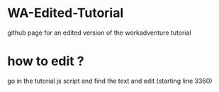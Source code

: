 # WA-Edited-Tutorial
 github page for an edited version of the workadventure tutorial


# how to edit ?

go in the tutorial js script and find the text and edit (starting line 3360)
